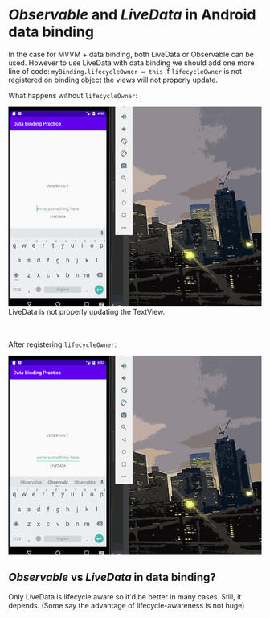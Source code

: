 # <i>Observable</i> and <i>LiveData</i> in Android data binding
In the case for MVVM + data binding, both LiveData or Observable can be used.
However to use LiveData with data binding we should add one more line of code: ```myBinding.lifecycleOwner = this```
If ```lifecycleOwner``` is not registered on binding object the views will not properly update.

What happens without ```lifecycleOwner```:
<div>
    <img src="https://github.com/ferrarijh/android-study-databinding-practice/blob/master/demo/demo1.gif">
</div>
LiveData is not properly updating the TextView.

<br></br>
After registering ```lifecycleOwner```:
<div>
    <img src="https://github.com/ferrarijh/android-study-databinding-practice/blob/master/demo/demo2.gif">
</div>


## <i>Observable</i> vs <i>LiveData</i> in data binding?
Only LiveData is lifecycle aware so it'd be better in many cases. Still, it depends. (Some say the advantage of lifecycle-awareness is not huge)